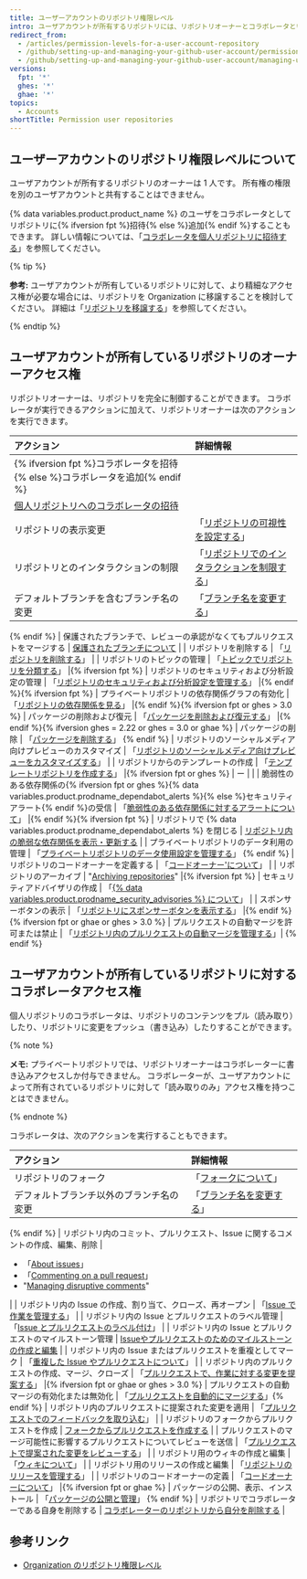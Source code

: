 ```yaml
---
title: ユーザーアカウントのリポジトリ権限レベル
intro: ユーザアカウントが所有するリポジトリには、リポジトリオーナーとコラボレータという 2 つの権限レベルがあります。
redirect_from:
  - /articles/permission-levels-for-a-user-account-repository
  - /github/setting-up-and-managing-your-github-user-account/permission-levels-for-a-user-account-repository
  - /github/setting-up-and-managing-your-github-user-account/managing-user-account-settings/permission-levels-for-a-user-account-repository
versions:
  fpt: '*'
  ghes: '*'
  ghae: '*'
topics:
  - Accounts
shortTitle: Permission user repositories
---
```


## ユーザーアカウントのリポジトリ権限レベルについて

ユーザアカウントが所有するリポジトリのオーナーは 1 人です。 所有権の権限を別のユーザアカウントと共有することはできません。

{% data variables.product.product_name %} のユーザをコラボレータとしてリポジトリに{% ifversion fpt %}招待{% else %}追加{% endif %}することもできます。 詳しい情報については、「[コラボレータを個人リポジトリに招待する](/github/setting-up-and-managing-your-github-user-account/inviting-collaborators-to-a-personal-repository)」を参照してください。

{% tip %}

**参考:** ユーザアカウントが所有しているリポジトリに対して、より精細なアクセス権が必要な場合には、リポジトリを Organization に移譲することを検討してください。 詳細は「[リポジトリを移譲する](/github/administering-a-repository/transferring-a-repository#transferring-a-repository-owned-by-your-user-account)」を参照してください。

{% endtip %}

## ユーザアカウントが所有しているリポジトリのオーナーアクセス権

リポジトリオーナーは、リポジトリを完全に制御することができます。 コラボレータが実行できるアクションに加えて、リポジトリオーナーは次のアクションを実行できます。

| アクション                                                                                                                             | 詳細情報                                                                                                                                                                                                                             |
|:--------------------------------------------------------------------------------------------------------------------------------- |:-------------------------------------------------------------------------------------------------------------------------------------------------------------------------------------------------------------------------------- |
| {% ifversion fpt %}コラボレータを招待{% else %}コラボレータを追加{% endif %}                                                                        |                                                                                                                                                                                                                                  |
| [個人リポジトリへのコラボレータの招待](/github/setting-up-and-managing-your-github-user-account/inviting-collaborators-to-a-personal-repository)    |                                                                                                                                                                                                                                  |
| リポジトリの表示変更                                                                                                                        | 「[リポジトリの可視性を設定する](/github/administering-a-repository/setting-repository-visibility)」 |{% ifversion fpt %}
| リポジトリとのインタラクションの制限                                                                                                                | 「[リポジトリでのインタラクションを制限する](/communities/moderating-comments-and-conversations/limiting-interactions-in-your-repository)」 |{% endif %}{% ifversion fpt or ghes > 3.0 %}
| デフォルトブランチを含むブランチ名の変更                                                                                                              | 「[ブランチ名を変更する](/github/administering-a-repository/renaming-a-branch)」 
{% endif %}
| 保護されたブランチで、レビューの承認がなくてもプルリクエストをマージする                                                                                              | [保護されたブランチについて](/github/administering-a-repository/about-protected-branches)                                                                                                                                                     |
| リポジトリを削除する                                                                                                                        | 「[リポジトリを削除する](/github/administering-a-repository/deleting-a-repository)」                                                                                                                                                         |
| リポジトリのトピックの管理                                                                                                                     | 「[トピックでリポジトリを分類する](/github/administering-a-repository/classifying-your-repository-with-topics)」 |{% ifversion fpt %}
| リポジトリのセキュリティおよび分析設定の管理                                                                                                            | 「[リポジトリのセキュリティおよび分析設定を管理する](/github/administering-a-repository/managing-security-and-analysis-settings-for-your-repository)」 |{% endif %}{% ifversion fpt %}
| プライベートリポジトリの依存関係グラフの有効化                                                                                                           | 「[リポジトリの依存関係を見る](/github/visualizing-repository-data-with-graphs/exploring-the-dependencies-of-a-repository#enabling-and-disabling-the-dependency-graph-for-a-private-repository)」 |{% endif %}{% ifversion fpt or ghes > 3.0 %}
| パッケージの削除および復元                                                                                                                     | 「[パッケージを削除および復元する](/packages/learn-github-packages/deleting-and-restoring-a-package)」 |{% endif %}{% ifversion ghes = 2.22 or ghes = 3.0 or ghae %}
| パッケージの削除                                                                                                                          | 「[パッケージを削除する](/packages/learn-github-packages/deleting-a-package)」
{% endif %}
| リポジトリのソーシャルメディア向けプレビューのカスタマイズ                                                                                                     | 「[リポジトリのソーシャルメディア向けプレビューをカスタマイズする](/github/administering-a-repository/customizing-your-repositorys-social-media-preview)」                                                                                                        |
| リポジトリからのテンプレートの作成                                                                                                                 | 「[テンプレートリポジトリを作成する](/github/creating-cloning-and-archiving-repositories/creating-a-template-repository)」 |{% ifversion fpt or ghes %}
| ー                                                                                                                                 |                                                                                                                                                                                                                                  |
| 脆弱性のある依存関係の{% ifversion fpt or ghes %}{% data variables.product.prodname_dependabot_alerts %}{% else %}セキュリティアラート{% endif %}の受信 | 「[脆弱性のある依存関係に対するアラートについて](/github/managing-security-vulnerabilities/about-alerts-for-vulnerable-dependencies)」 |{% endif %}{% ifversion fpt %}
| リポジトリで {% data variables.product.prodname_dependabot_alerts %} を閉じる                                                             | [リポジトリ内の脆弱な依存関係を表示・更新する](/github/managing-security-vulnerabilities/viewing-and-updating-vulnerable-dependencies-in-your-repository)                                                                                              |
| プライベートリポジトリのデータ利用の管理                                                                                                              | 「[プライベートリポジトリのデータ使用設定を管理する](/github/understanding-how-github-uses-and-protects-your-data/managing-data-use-settings-for-your-private-repository)」
{% endif %}
| リポジトリのコードオーナーを定義する                                                                                                                | 「[コードオーナー'について](/github/creating-cloning-and-archiving-repositories/about-code-owners)」                                                                                                                                          |
| リポジトリのアーカイブ                                                                                                                       | "[Archiving repositories](/repositories/archiving-a-github-repository/archiving-repositories)" |{% ifversion fpt %}
| セキュリティアドバイザリの作成                                                                                                                   | 「[{% data variables.product.prodname_security_advisories %} について](/github/managing-security-vulnerabilities/about-github-security-advisories)」                                                                                 |
| スポンサーボタンの表示                                                                                                                       | 「[リポジトリにスポンサーボタンを表示する](/github/administering-a-repository/displaying-a-sponsor-button-in-your-repository)」 |{% endif %}{% ifversion fpt or ghae or ghes > 3.0 %}
| プルリクエストの自動マージを許可または禁止                                                                                                             | 「[リポジトリ内のプルリクエストの自動マージを管理する](/github/administering-a-repository/managing-auto-merge-for-pull-requests-in-your-repository)」| {% endif %}

## ユーザアカウントが所有しているリポジトリに対するコラボレータアクセス権

個人リポジトリのコラボレータは、リポジトリのコンテンツをプル（読み取り）したり、リポジトリに変更をプッシュ（書き込み）したりすることができます。

{% note %}

**メモ:** プライベートリポジトリでは、リポジトリオーナーはコラボレーターに書き込みアクセスしか付与できません。 コラボレーターが、ユーザアカウントによって所有されているリポジトリに対して「読み取りのみ」アクセス権を持つことはできません。

{% endnote %}

コラボレータは、次のアクションを実行することもできます。

| アクション                                       | 詳細情報                                                                                                                                                                         |
|:------------------------------------------- |:---------------------------------------------------------------------------------------------------------------------------------------------------------------------------- |
| リポジトリのフォーク                                  | 「[フォークについて](/github/collaborating-with-issues-and-pull-requests/about-forks)」 |{% ifversion fpt or ghes > 3.1 %}
| デフォルトブランチ以外のブランチ名の変更                        | 「[ブランチ名を変更する](/github/administering-a-repository/renaming-a-branch)」 
{% endif %}
| リポジトリ内のコミット、プルリクエスト、Issue に関するコメントの作成、編集、削除 | <ul><li>「[About issues](/github/managing-your-work-on-github/about-issues)」</li><li>「[Commenting on a pull request](/github/collaborating-with-issues-and-pull-requests/commenting-on-a-pull-request)」</li><li>"[Managing disruptive comments](/communities/moderating-comments-and-conversations/managing-disruptive-comments)"</li></ul>                                                                                                                                                    |
| リポジトリ内の Issue の作成、割り当て、クローズ、再オープン           | 「[Issue で作業を管理する](/github/managing-your-work-on-github/managing-your-work-with-issues)」                                                                                      |
| リポジトリ内の Issue とプルリクエストのラベル管理                | 「[Issue とプルリクエストのラベル付け](/github/managing-your-work-on-github/labeling-issues-and-pull-requests)」                                                                             |
| リポジトリ内の Issue とプルリクエストのマイルストーン管理            | [Issueやプルリクエストのためのマイルストーンの作成と編集](/github/managing-your-work-on-github/creating-and-editing-milestones-for-issues-and-pull-requests)                                          |
| リポジトリ内の Issue またはプルリクエストを重複としてマーク           | 「[重複した Issue やプルリクエストについて](/github/managing-your-work-on-github/about-duplicate-issues-and-pull-requests)」                                                                   |
| リポジトリ内のプルリクエストの作成、マージ、クローズ                  | 「[プルリクエストで、作業に対する変更を提案する](/github/collaborating-with-issues-and-pull-requests/proposing-changes-to-your-work-with-pull-requests)」 |{% ifversion fpt or ghae or ghes > 3.0 %}
| プルリクエストの自動マージの有効化または無効化                     | 「[プルリクエストを自動的にマージする](/github/collaborating-with-issues-and-pull-requests/automatically-merging-a-pull-request)」{% endif %}
| リポジトリ内のプルリクエストに提案された変更を適用                   | 「[プルリクエストでのフィードバックを取り込む](/github/collaborating-with-issues-and-pull-requests/incorporating-feedback-in-your-pull-request)」                                                   |
| リポジトリのフォークからプルリクエストを作成                      | [フォークからプルリクエストを作成する](/github/collaborating-with-issues-and-pull-requests/creating-a-pull-request-from-a-fork)                                                                |
| プルリクエストのマージ可能性に影響するプルリクエストについてレビューを送信       | 「[プルリクエストで提案された変更をレビューする](/github/collaborating-with-issues-and-pull-requests/reviewing-proposed-changes-in-a-pull-request)」                                                 |
| リポジトリ用のウィキの作成と編集                            | 「[ウィキについて](/communities/documenting-your-project-with-wikis/about-wikis)」                                                                                                    |
| リポジトリ用のリリースの作成と編集                           | 「[リポジトリのリリースを管理する](/github/administering-a-repository/managing-releases-in-a-repository)」                                                                                    |
| リポジトリのコードオーナーの定義                            | 「[コードオーナーについて](/articles/about-code-owners)」 |{% ifversion fpt or ghae %}
| パッケージの公開、表示、インストール                          | 「[パッケージの公開と管理](/github/managing-packages-with-github-packages/publishing-and-managing-packages)」
{% endif %}
| リポジトリでコラボレーターである自身を削除する                     | [コラボレーターのリポジトリから自分を削除する](/github/setting-up-and-managing-your-github-user-account/removing-yourself-from-a-collaborators-repository)                                         |

## 参考リンク

- [Organization のリポジトリ権限レベル](/articles/repository-permission-levels-for-an-organization)

